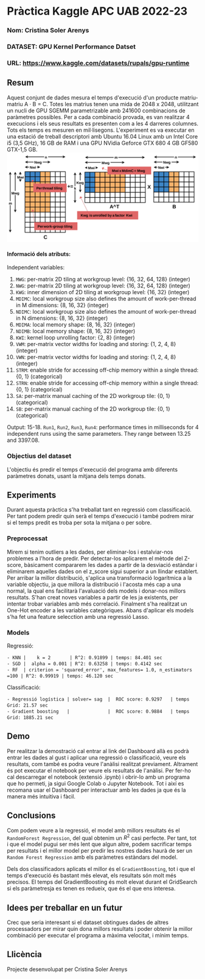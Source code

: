 # Pràctica Kaggle APC UAB 2022-23
### Nom: Cristina Soler Arenys
### DATASET: GPU Kernel Performance Datset
### URL: https://www.kaggle.com/datasets/rupals/gpu-runtime

## Resum
Aquest conjunt de dades mesura el temps d'execució d'un producte matriu-matriu A · B = C. 
Totes les matrius tenen una mida de 2048 x 2048, utilitzant un nucli de GPU SGEMM parametrizable amb 241600 combinacions de paràmetres possibles.
Per a cada combinació provada, es van realitzar 4 execucions i els seus resultats es presenten com a les 4 darreres columnes. 
Tots els temps es mesuren en mil·lisegons. L'experiment es va executar en una estació de treball descriptori amb Ubuntu 16.04 Linux amb un Intel Core i5 (3,5 GHz),
16 GB de RAM i una GPU NVidia Geforce GTX 680 4 GB GF580 GTX-1,5 GB.
![A](pictures/tune.png)
#### Informació dels atributs:
Independent variables:
1. `MWG`: per-matrix 2D tiling at workgroup level: {16, 32, 64, 128} (integer)   
2. `NWG`: per-matrix 2D tiling at workgroup level: {16, 32, 64, 128} (integer)   
3. `KWG`: inner dimension of 2D tiling at workgroup level: {16, 32} (integer)  
4. `MDIMC`: local workgroup size also defines the amount of work-per-thread in M dimensions: {8, 16, 32} (integer)  
5. `NDIMC`: local workgroup size also defines the amount of work-per-thread in N dimensions: {8, 16, 32} (integer)   
6. `MDIMA`: local memory shape: {8, 16, 32} (integer)  
7. `NDIMB`: local memory shape: {8, 16, 32} (integer)   
8. `KWI`: kernel loop unrolling factor: {2, 8} (integer)   
9. `VWM`: per-matrix vector widths for loading and storing: {1, 2, 4, 8} (integer)   
10. `VWN`: per-matrix vector widths for loading and storing: {1, 2, 4, 8} (integer)  
11. `STRM`: enable stride for accessing off-chip memory within a single thread: {0, 1} (categorical)   
12. `STRN`: enable stride for accessing off-chip memory within a single thread: {0, 1} (categorical)  
13. `SA`: per-matrix manual caching of the 2D workgroup tile: {0, 1} (categorical)
14. `SB`: per-matrix manual caching of the 2D workgroup tile: {0, 1} (categorical)

Output: 
15-18. `Run1`, `Run2`, `Run3`, `Run4`: performance times in milliseconds for 4 independent runs using the same parameters. They range between 13.25 and 3397.08.

### Objectius del dataset
L'objectiu és predir el temps d'execució del programa amb diferents paràmetres donats, usant la mitjana dels temps donats.

## Experiments
Durant aquesta pràctica s'ha treballat tant en regressió com classificació. Per tant 
podem predir quin serà el temps d'execució i també podrem mirar si el temps predit es troba
per sota la mitjana o per sobre.

### Preprocessat
Mirem si tenim outliers a les dades, per eliminar-los i estalviar-nos problemes a l'hora de predir. Per detectar-los aplicarem el mètode del Z-score, 
bàsicament compararem les dades a partir de la desviació estàndar i eliminarem aquelles dades on el z_score sigui superior a un llindar establert.
Per arribar la millor distribució, s'aplica una transformació logarítmica a la variable objectiu, ja que millora la distribució i l'acosta més cap a una normal, 
la qual ens facilitarà l'avaluació dels models i donar-nos millors resultats.
S'han creat noves variables a partir de les ja existents, per intentar trobar variables amb més correlació. Finalment s'ha realitzat un One-Hot encoder a les variables
categòriques.
Abans d'aplicar els models s'ha fet una feature selecction amb una regressió Lasso.

### Models
Regressió:

    - KNN |    k = 2       | R^2: 0.91899 | temps: 84.401 sec
    - SGD |  alpha = 0.001 | R^2: 0.63258 | temps: 0.4142 sec
    - RF  | criterion = 'squared_error', max_features= 1.0, n_estimators =100 | R^2: 0.99919 | temps: 46.120 sec

Classificació:

    - Regressió logística | solver= sag  |  ROC score: 0.9297   | temps Grid: 21.57 sec
    - Gradient boosting   |              |  ROC score: 0.9884   | temps Grid: 1885.21 sec

## Demo
Per realitzar la demostració cal entrar al link del Dashboard allà es podrà entrar les dades al gust i aplicar una regressió o classificació,
veure els resultats, com també es podra veure l'anàlisi realitzat previament.
Altrament és pot executar el notebook per veure els resultats de l'anàlisi. Per fer-ho cal descarregar el notebook (extensió .ipynb) i obrir-lo amb un programa que 
ho permeti, ja sigui Google Colab o Jupyter Notebook. 
Tot i així es recomana usar el Dashboard per interactuar amb les dades ja que és la manera més intuitiva i fàcil.

## Conclusions
Com podem veure a la regressió, el model amb millors resultats és el `RandomForest Regression`, del qual obtenim un $R^2$ casi perfecte. 
Per tant, tot i que el model pugui ser més lent que algun altre, podem sacrificar temps per resultats i el millor model per predir les 
nostres dades haurà de ser un `Random Forest Regression` amb els paràmetres estàndars del model.

Dels dos classificadors aplicats el millor és el `GradientBoosting`, tot i que el temps d'execució és bastant més elevat, els resultats són 
molt més precisos. El temps del GradientBoosting és molt elevat durant el GridSearch si els paràmetresja es tenen es redueix, que és el que ens interesa.

## Idees per treballar en un futur
Crec que seria interesant si el dataset obtingues dades de altres processadors per mirar quin dona millors resultats i poder 
obtenir la millor combinació per executar el programa a màxima velocitat, i mínim temps.

## Llicència
Projecte desenvolupat per Cristina Soler Arenys

